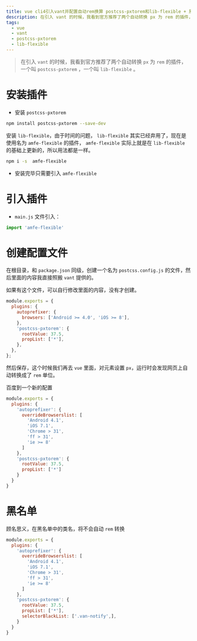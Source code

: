 ```yaml
---
title: vue cli4引入vant并配置自动rem换算 postcss-pxtorem和lib-flexible + 黑名单
description: 在引入 vant 的时候，我看到官方推荐了两个自动转换 px 为 rem 的插件，一个叫 postcss-pxtorem ，一个叫 lib-flexible。
tags:
  - vue
  - vant
  - postcss-pxtorem
  - lib-flexible
---
```

> 在引入 `vant` 的时候，我看到官方推荐了两个自动转换 `px` 为 `rem` 的插件，一个叫 `postcss-pxtorem` ，一个叫 `lib-flexible` 。
<!-- more -->

# 安装插件

- 安装 `postcss-pxtorem`
```bash
npm install postcss-pxtorem --save-dev
```

安装 `lib-flexible`，由于时间的问题， `lib-flexible` 其实已经弃用了，现在是使用名为 `amfe-flexible` 的插件， `amfe-flexible` 实际上就是在 `lib-flexible` 的基础上更新的，所以用法都是一样。

```bash
npm i -s  amfe-flexible
```

- 安装完毕只需要引入 `amfe-flexible`

# 引入插件

- `main.js` 文件引入：

```javascript
import 'amfe-flexible'
```

# 创建配置文件

在根目录，和 `package.json` 同级，创建一个名为 `postcss.config.js` 的文件，然后里面的内容我直接照搬 `vant` 提供的。

如果有这个文件，可以自行修改里面的内容，没有才创建。

```javascript
module.exports = {
  plugins: {
    autoprefixer: {
      browsers: ['Android >= 4.0', 'iOS >= 8'],
    },
    'postcss-pxtorem': {
      rootValue: 37.5,
      propList: ['*'],
    },
  },
};
```
然后保存，这个时候我们再去 `vue` 里面，对元素设置 `px`，运行时会发现网页上自动转换成了 `rem` 单位。

百度到一个新的配置

```javascript
module.exports = {
  plugins: {
    'autoprefixer': {
      overrideBrowserslist: [
        'Android 4.1',
        'iOS 7.1',
        'Chrome > 31',
        'ff > 31',
        'ie >= 8'
      ]
    },
    'postcss-pxtorem': {
      rootValue: 37.5,
      propList: ['*']
    }
  }
}
```

# 黑名单

顾名思义，在黑名单中的类名，将不会自动 `rem` 转换

```javascript
module.exports = {
  plugins: {
    'autoprefixer': {
      overrideBrowserslist: [
        'Android 4.1',
        'iOS 7.1',
        'Chrome > 31',
        'ff > 31',
        'ie >= 8'
      ]
    },
    'postcss-pxtorem': {
      rootValue: 37.5,
      propList: ['*'],
      selectorBlackList: ['.van-notify',],
    }
  }
}
```
